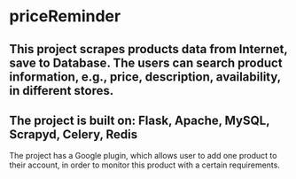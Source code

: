 # priceReminder
## This project scrapes products data from Internet, save to Database. The users can search product information, e.g., price, description, availability, in different stores.

## The project is built on: Flask, Apache, MySQL, Scrapyd, Celery, Redis

The project has a Google plugin, which allows user to add one product to their account, in order to monitor this product with a certain requirements.
